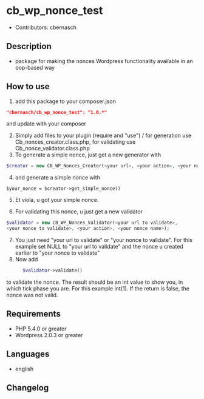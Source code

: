 cb_wp_nonce_test
================

* Contributors: cbernasch

Description
-----------

* package for making the nonces Wordpress functionality available in an oop-based way

How to use
------------
 1. add this package to your composer.json

 ```json
 "cbernasch/cb_wp_nonce_test": "1.0.*"
 ```

 and update with your composer

 2. Simply add files to your plugin (require and "use") / for generation use Cb_nonces_creator.class.php, for validating use Cb_nonce_validator.class.php
 3. To generate a simple nonce, just get a new generator with
 ```php
 $creator = new CB_WP_Nonces_Creator(<your url>, <your action>, <your nonce name>);
 ```
 4. and generate a simple nonce with
 ```
 $your_nonce = $creator->get_simple_nonce()
 ```
 5. Et viola, u got your simple nonce.

 6. For validating this nonce, u just get a new validator
  ```php
  $validator = new CB_WP_Nonces_Validator(<your url to validate>,
  <your nonce to validate>, <your action>, <your nonce name>);
  ```
 7. You just need "your url to validate" or "your nonce to validate". For this example set NULL to "your url to validate" and the nonce u created earlier to "your nonce to validate"
 8. Now add
  ```php
        $validator->validate()
   ```
   to validate the nonce. The result should be an int value to show you, in which tick phase you are. For this example int(1). If the return is false, the nonce was not valid.



Requirements
------------

* PHP 5.4.0 or greater
* Wordpress 2.0.3 or greater

Languages
------------

* english

Changelog
---------
